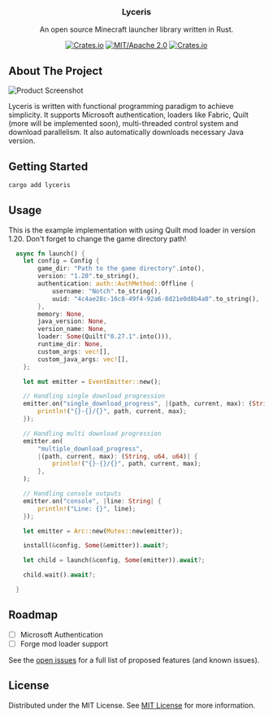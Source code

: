 
<br/>
<div align="center">

<h3 align="center">Lyceris</h3>
<p align="center">
An open source Minecraft launcher library written in Rust.
<br/>

[![Crates.io](https://img.shields.io/crates/v/lyceris.svg)](https://crates.io/crates/lyceris)
[![MIT/Apache 2.0](https://img.shields.io/badge/license-MIT%2FApache-blue.svg)](https://github.com/BatuhanAksoyy/lyceris#license)
[![Crates.io](https://img.shields.io/crates/d/lyceris.svg)](https://crates.io/crates/lyceris)

</p>
</div>

## About The Project

![Product Screenshot](https://i.imgur.com/uQ13xHc.png)

Lyceris is written with functional programming paradigm to achieve simplicity. It supports Microsoft authentication, loaders like Fabric, Quilt (more will be implemented soon), multi-threaded control system and download parallelism. It also automatically downloads necessary Java version.
## Getting Started

```sh
cargo add lyceris
```

## Usage

This is the example implementation with using Quilt mod loader in version 1.20.
Don't forget to change the game directory path!
```rust
  async fn launch() {
    let config = Config {
        game_dir: "Path to the game directory".into(),
        version: "1.20".to_string(),
        authentication: auth::AuthMethod::Offline {
            username: "Notch".to_string(),
            uuid: "4c4ae28c-16c8-49f4-92a6-8d21e0d8b4a0".to_string(),
        },
        memory: None,
        java_version: None,
        version_name: None,
        loader: Some(Quilt("0.27.1".into())),
        runtime_dir: None,
        custom_args: vec![],
        custom_java_args: vec![],
    };

    let mut emitter = EventEmitter::new();

    // Handling single download progression
    emitter.on("single_download_progress", |(path, current, max): (String, u64, u64)| {
        println!("{}-{}/{}", path, current, max);
    });

    // Handling multi download progression
    emitter.on(
        "multiple_download_progress",
        |(path, current, max): (String, u64, u64)| {
            println!("{}-{}/{}", path, current, max);
        },
    );

    // Handling console outputs
    emitter.on("console", |line: String| {
        println!("Line: {}", line);
    });

    let emitter = Arc::new(Mutex::new(emitter));

    install(&config, Some(&emitter)).await?;

    let child = launch(&config, Some(emitter)).await?;

    child.wait().await?;

  }
```
## Roadmap

- [ ] Microsoft Authentication
- [ ] Forge mod loader support

See the [open issues](https://github.com/cubidron/lyceris/issues) for a full list of proposed features (and known issues).
## License

Distributed under the MIT License. See [MIT License](https://opensource.org/licenses/MIT) for more information.
